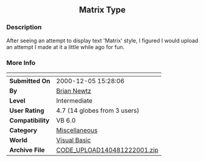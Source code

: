 ﻿<div align="center">

## Matrix Type


</div>

### Description

After seeing an attempt to display text 'Matrix' style, I figured I would upload an attempt I made at it a little while ago for fun.
 
### More Info
 


<span>             |<span>
---                |---
**Submitted On**   |2000-12-05 15:28:06
**By**             |[Brian Newtz](https://github.com/Planet-Source-Code/PSCIndex/blob/master/ByAuthor/brian-newtz.md)
**Level**          |Intermediate
**User Rating**    |4.7 (14 globes from 3 users)
**Compatibility**  |VB 6\.0
**Category**       |[Miscellaneous](https://github.com/Planet-Source-Code/PSCIndex/blob/master/ByCategory/miscellaneous__1-1.md)
**World**          |[Visual Basic](https://github.com/Planet-Source-Code/PSCIndex/blob/master/ByWorld/visual-basic.md)
**Archive File**   |[CODE\_UPLOAD140481222001\.zip](https://github.com/Planet-Source-Code/brian-newtz-matrix-type__1-14621/archive/master.zip)








